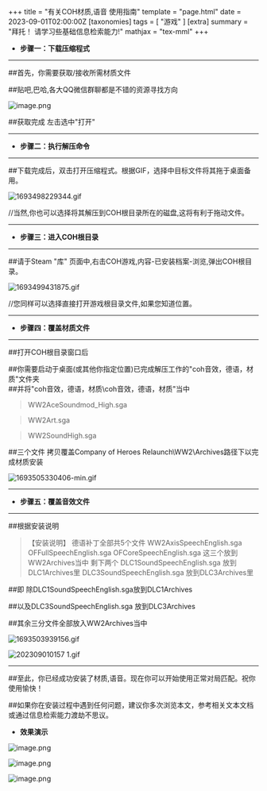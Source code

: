 +++
title = "有关COH材质,语音 使用指南"
template = "page.html"
date = 2023-09-01T02:00:00Z
[taxonomies]
tags = [ "游戏"  ]
[extra]
summary = "拜托！  请学习些基础信息检索能力!"
mathjax = "tex-mml"
+++




- **步骤一：下载压缩程式**
-----




##首先，你需要获取/接收所需材质文件

##贴吧,巴哈,各大QQ微信群聊都是不错的资源寻找方向


![image.png](https://s2.loli.net/2023/09/01/af2p7eWMUJYgEVv.png)

##获取完成 左击选中"打开"

-------------------


- **步骤二：执行解压命令**
----

##下载完成后，双击打开压缩程式。根据GIF，选择中目标文件将其拖于桌面备用。  

![1693498229344.gif](https://s2.loli.net/2023/09/01/P2L7UpsRvetZ9xa.gif)

//当然,你也可以选择将其解压到COH根目录所在的磁盘,这将有利于拖动文件。

-------------------------------------------------------------



- **步骤三：进入COH根目录**
------

##请于Steam "库" 页面中,右击COH游戏,内容-已安装档案-浏览,弹出COH根目录。

![1693499431875.gif](https://s2.loli.net/2023/09/01/Jzj7vqdDPeira4t.gif)

//您同样可以选择直接打开游戏根目录文件,如果您知道位置。

------------


- **步骤四：覆盖材质文件**
-----

##打开COH根目录窗口后

##你需要启动于桌面(或其他你指定位置)已完成解压工作的"coh音效，德语，材质"文件夹   
##并将"coh音效，德语，材质\coh音效，德语，材质"当中

>WW2AceSoundmod_High.sga 

>WW2Art.sga 

>WW2SoundHigh.sga

##三个文件    拷贝覆盖Company of Heroes Relaunch\WW2\Archives路径下以完成材质安装

![1693505330406-min.gif](https://s2.loli.net/2023/09/01/5PpLM6DnHVOGwvj.gif)

--------------


- **步骤五：覆盖音效文件**
------------

##根据安装说明

>【安装说明】 德语补丁全部共5个文件    WW2AxisSpeechEnglish.sga OFFullSpeechEnglish.sga OFCoreSpeechEnglish.sga      这三个放到 WW2Archives当中 剩下两个 DLC1SoundSpeechEnglish.sga    放到DLC1Archives里 DLC3SoundSpeechEnglish.sga    放到DLC3Archives里

##即 除DLC1SoundSpeechEnglish.sga放到DLC1Archives

##以及DLC3SoundSpeechEnglish.sga    放到DLC3Archives


##其余三分文件全部放入WW2Archives当中

![1693503939156.gif](https://s2.loli.net/2023/09/01/syfwJGabHp3L7D6.gif)

![202309010157 _1_.gif](https://s2.loli.net/2023/09/01/veUBEYpg4PCwq2D.gif)

------------------------------------




##至此，你已经成功安装了材质,语音。现在你可以开始使用正常对局匹配。祝你使用愉快！

##如果你在安装过程中遇到任何问题，建议你多次浏览本文，参考相关文本文档或通过信息检索能力渡劫不思议。




- **效果演示**

![image.png](https://s2.loli.net/2023/09/01/AZtV8yFeJuHIKNY.png)

![image.png](https://s2.loli.net/2023/09/01/ma96QKunXFVOH7j.png)

![image.png](https://s2.loli.net/2023/09/01/iEP5B6kmdXxAnWM.png)
